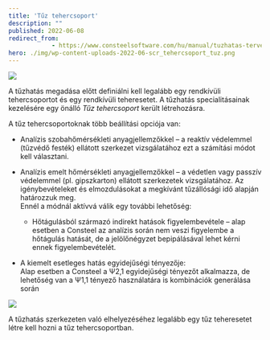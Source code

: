```yaml
---
title: 'Tűz tehercsoport'
description: ""
published: 2022-06-08
redirect_from: 
            - https://www.consteelsoftware.com/hu/manual/tuzhatas-tervezes/tuz-tehercsoport/
hero: ./img/wp-content-uploads-2022-06-scr_tehercsoport_tuz.png
---
```

<!-- wp:image {"align":"right","id":37602,"sizeSlug":"full","linkDestination":"media"} -->

[![](https://consteelsoftware.com/wp-content/uploads/2022/06/scr_tehercsoport_tuz.png)](./img/wp-content-uploads-2022-06-scr_tehercsoport_tuz.png)



A tűzhatás megadása előtt definiálni kell legalább egy rendkívüli tehercsoportot és egy rendkívüli teheresetet. A tűzhatás specialitásainak kezelésére egy önálló _Tűz tehercsoport_ került létrehozásra.

<!-- /wp:paragraph -->

<!-- wp:paragraph -->

A tűz tehercsoportoknak több beállítási opciója van:

<!-- /wp:paragraph -->

<!-- wp:list {"type":"A","className":"is-style-default"} -->

- Analízis szobahőmérsékleti anyagjellemzőkkel – a reaktív védelemmel (tűzvédő festék) ellátott szerkezet vizsgálatához ezt a számítási módot kell választani.

- Analízis emelt hőmérsékleti anyagjellemzőkkel – a védetlen vagy passzív védelemmel (pl. gipszkarton) ellátott szerkezetek vizsgálatához. Az igénybevételeket és elmozdulásokat a megkívánt tűzállósági idő alapján határozzuk meg.  
  Ennél a módnál aktívvá válik egy további lehetőség:

  - Hőtágulásból származó indirekt hatások figyelembevétele – alap esetben a Consteel az analízis során nem veszi figyelembe a hőtágulás hatását, de a jelölőnégyzet bepipálásával lehet kérni ennek figyelembevételét.

- A kiemelt esetleges hatás egyidejűségi tényezője:  
  Alap esetben a Consteel a Ψ2,1 egyidejűségi tényezőt alkalmazza, de lehetőség van a Ψ1,1 tényező használatára is kombinációk generálása során

<!-- /wp:list -->

<!-- wp:image {"align":"right","id":37610,"width":563,"height":618,"sizeSlug":"full","linkDestination":"media","className":"is-style-editorskit-rounded"} -->

[![](https://consteelsoftware.com/wp-content/uploads/2022/06/dial_terhek_tuz.png)](./img/wp-content-uploads-2022-06-dial_terhek_tuz.png)

<!-- /wp:image -->

<!-- wp:paragraph -->

A tűzhatás szerkezeten való elhelyezéséhez legalább egy tűz teheresetet létre kell hozni a tűz tehercsoportban.

<!-- /wp:paragraph -->
